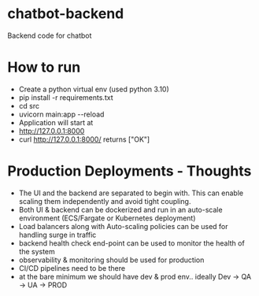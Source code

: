 # chatbot-backend
Backend code for chatbot

# How to run
- Create a python virtual env (used python 3.10)
- pip install -r requirements.txt
- cd src
- uvicorn main:app --reload
- Application will start at 
- http://127.0.0.1:8000
- curl http://127.0.0.1:8000/ returns ["OK"]

# Production Deployments - Thoughts
- The UI and the backend are separated to begin with. This can enable scaling them independently and avoid tight coupling.
- Both UI & backend can be dockerized and run in an auto-scale environment (ECS/Fargate or Kubernetes deployment)
- Load balancers along with Auto-scaling policies can be used for handling surge in traffic
- backend health check end-point can be used to monitor the health of the system
- observability & monitoring should be used for production
- CI/CD pipelines need to be there
- at the bare minimum we should have dev & prod env.. ideally Dev -> QA -> UA -> PROD
